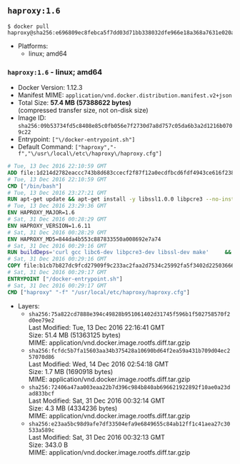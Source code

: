 ## `haproxy:1.6`

```console
$ docker pull haproxy@sha256:e696809ec8febca5f7dd03d71bb338032dfe966e18a368a7631e020aaf43f0c1
```

-	Platforms:
	-	linux; amd64

### `haproxy:1.6` - linux; amd64

-	Docker Version: 1.12.3
-	Manifest MIME: `application/vnd.docker.distribution.manifest.v2+json`
-	Total Size: **57.4 MB (57388622 bytes)**  
	(compressed transfer size, not on-disk size)
-	Image ID: `sha256:09b53734fd5c8408e85c0fb056e7f2730d7a8d757c05da6b3a2d1216b0709c22`
-	Entrypoint: `["\/docker-entrypoint.sh"]`
-	Default Command: `["haproxy","-f","\/usr\/local\/etc\/haproxy\/haproxy.cfg"]`

```dockerfile
# Tue, 13 Dec 2016 22:10:59 GMT
ADD file:1d214d2782eaccc743b8d683ccecf2f87f12a0ecdfbcd6fdf4943ce616f23870 in / 
# Tue, 13 Dec 2016 22:10:59 GMT
CMD ["/bin/bash"]
# Tue, 13 Dec 2016 23:27:21 GMT
RUN apt-get update && apt-get install -y libssl1.0.0 libpcre3 --no-install-recommends && rm -rf /var/lib/apt/lists/*
# Tue, 13 Dec 2016 23:29:36 GMT
ENV HAPROXY_MAJOR=1.6
# Sat, 31 Dec 2016 00:28:29 GMT
ENV HAPROXY_VERSION=1.6.11
# Sat, 31 Dec 2016 00:28:29 GMT
ENV HAPROXY_MD5=844da4b553c887833550a008692e7a74
# Sat, 31 Dec 2016 00:29:16 GMT
RUN buildDeps='curl gcc libc6-dev libpcre3-dev libssl-dev make' 	&& set -x 	&& apt-get update && apt-get install -y $buildDeps --no-install-recommends && rm -rf /var/lib/apt/lists/* 	&& curl -SL "http://www.haproxy.org/download/${HAPROXY_MAJOR}/src/haproxy-${HAPROXY_VERSION}.tar.gz" -o haproxy.tar.gz 	&& echo "${HAPROXY_MD5}  haproxy.tar.gz" | md5sum -c 	&& mkdir -p /usr/src/haproxy 	&& tar -xzf haproxy.tar.gz -C /usr/src/haproxy --strip-components=1 	&& rm haproxy.tar.gz 	&& make -C /usr/src/haproxy 		TARGET=linux2628 		USE_PCRE=1 PCREDIR= 		USE_OPENSSL=1 		USE_ZLIB=1 		all 		install-bin 	&& mkdir -p /usr/local/etc/haproxy 	&& cp -R /usr/src/haproxy/examples/errorfiles /usr/local/etc/haproxy/errors 	&& rm -rf /usr/src/haproxy 	&& apt-get purge -y --auto-remove $buildDeps
# Sat, 31 Dec 2016 00:29:16 GMT
COPY file:b1cb7b827dc9fcd27909f9c233ac2faa2d7534c25992fa5f3402d22503666d6d in / 
# Sat, 31 Dec 2016 00:29:17 GMT
ENTRYPOINT ["/docker-entrypoint.sh"]
# Sat, 31 Dec 2016 00:29:17 GMT
CMD ["haproxy" "-f" "/usr/local/etc/haproxy/haproxy.cfg"]
```

-	Layers:
	-	`sha256:75a822cd7888e394c49828b951061402d31745f596b1f502758570f2d0ee79e2`  
		Last Modified: Tue, 13 Dec 2016 22:16:41 GMT  
		Size: 51.4 MB (51363125 bytes)  
		MIME: application/vnd.docker.image.rootfs.diff.tar.gzip
	-	`sha256:fcfdc5b7fa15603aa34b375428a10690bd64f2ea59a431b709d04ec257070d86`  
		Last Modified: Wed, 14 Dec 2016 02:54:18 GMT  
		Size: 1.7 MB (1690918 bytes)  
		MIME: application/vnd.docker.image.rootfs.diff.tar.gzip
	-	`sha256:72406a47aa003eaa22b7d396c984b840ab696621922892f10ae0a23dad833bcf`  
		Last Modified: Sat, 31 Dec 2016 00:32:14 GMT  
		Size: 4.3 MB (4334236 bytes)  
		MIME: application/vnd.docker.image.rootfs.diff.tar.gzip
	-	`sha256:e23aa5bc98d9afe7df33504efa9e6849655c84ab12ff1c41aea27c30533a589c`  
		Last Modified: Sat, 31 Dec 2016 00:32:13 GMT  
		Size: 343.0 B  
		MIME: application/vnd.docker.image.rootfs.diff.tar.gzip

